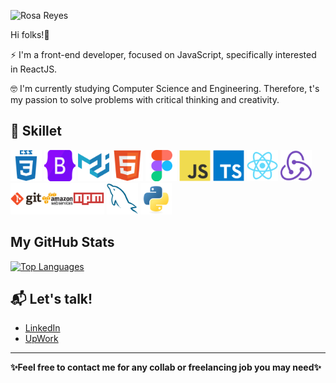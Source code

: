 ![Rosa Reyes](https://user-images.githubusercontent.com/63470281/130661228-cc444d14-3104-4024-bb65-53d93d5d60e6.jpg)

Hi folks!👋

⚡ I'm a front-end developer, focused on JavaScript, specifically interested in ReactJS. 

🤓 I'm currently studying Computer Science and Engineering. Therefore, t's my passion to solve problems with critical thinking and creativity.

## 🧰 Skillet

<img src="https://github.com/devicons/devicon/blob/master/icons/css3/css3-plain-wordmark.svg" alt="CSS" width="50" height="50"/> <img src="https://github.com/devicons/devicon/blob/master/icons/bootstrap/bootstrap-original.svg" alt="Bootstrap" width="50" height="50"/> <img src="https://github.com/devicons/devicon/blob/master/icons/materialui/materialui-original.svg" alt="MaterialUI" width="50" height="50"/> <img src="https://github.com/devicons/devicon/blob/master/icons/html5/html5-original.svg" alt="HTML" width="50" height="50"/> <img src="https://github.com/devicons/devicon/blob/master/icons/figma/figma-original.svg" alt="Figma" width="50" height="50"/> <img src="https://github.com/devicons/devicon/blob/master/icons/javascript/javascript-original.svg" alt="JavaScript" width="50" height="50"/> <img src="https://github.com/devicons/devicon/blob/master/icons/typescript/typescript-original.svg" alt="Typescript" width="50" height="50"/> <img src="https://github.com/devicons/devicon/blob/master/icons/react/react-original.svg" alt="ReactJS" width="50" height="50"/> <img src="https://github.com/devicons/devicon/blob/master/icons/redux/redux-original.svg" alt="Redux" width="50" height="50"/> <img src="https://github.com/devicons/devicon/blob/master/icons/git/git-original-wordmark.svg" alt="Git" width="50" height="50"/><img src="https://github.com/devicons/devicon/blob/master/icons/amazonwebservices/amazonwebservices-original-wordmark.svg" alt="AWS" width="50" height="50"/><img src="https://github.com/devicons/devicon/blob/master/icons/npm/npm-original-wordmark.svg" alt="npm" width="50" height="50"/> <img src="https://github.com/devicons/devicon/blob/master/icons/mysql/mysql-original.svg" alt="mySQL" width="50" height="50"/> 
<img src="https://github.com/devicons/devicon/blob/master/icons/python/python-original.svg" alt="python" width="50" height="50"/> 
## My GitHub Stats

[![Top Languages](https://github-readme-stats.vercel.app/api/top-langs/?username=rosareyes&hide=html,css&theme=radical)](https://github.com/anuraghazra/github-readme-stats)

## 📬 Let's talk!

- [LinkedIn](https://www.linkedin.com/in/rosaareyesc/)
- [UpWork](https://www.upwork.com/freelancers/~01bcf3b51bb38b47a8)

---

**✨Feel free to contact me for any collab or freelancing job you may need✨**
